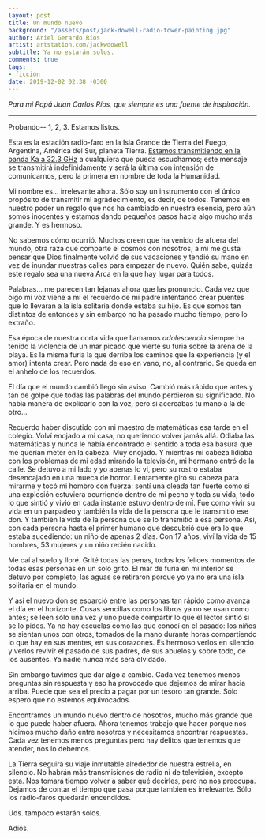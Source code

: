 ```yaml
---
layout: post
title: Un mundo nuevo
background: "/assets/post/jack-dowell-radio-tower-painting.jpg"
author: Ariel Gerardo Ríos
artist: artstation.com/jackwdowell
subtitle: Ya no estarán solos.
comments: true
tags:
- ficción
date: 2019-12-02 02:38 -0300
---
```


*Para mi Papá Juan Carlos Ríos, que siempre es una fuente de inspiración.*

---

Probando-- 1, 2, 3. Estamos listos.

Esta es la estación radio-faro en la Isla Grande de Tierra del Fuego,
Argentina, América del Sur, planeta Tierra. [Estamos transmitiendo en la banda
Ka a 32.3 GHz][1] a cualquiera que pueda escucharnos; este mensaje se
transmitirá indefinidamente y será la última con intensión de comunicarnos,
pero la primera en nombre de toda la Humanidad.

Mi nombre es... irrelevante ahora. Sólo soy un instrumento con el único
propósito de transmitir mi agradecimiento, es decir, de todos. Tenemos en
nuestro poder un regalo que nos ha cambiado en nuestra esencia, pero aún somos
inocentes y estamos dando pequeños pasos hacia algo mucho más grande. Y es
hermoso.

No sabemos cómo ocurrió. Muchos creen que ha venido de afuera del mundo, otra
raza que comparte el cosmos con nosotros; a mí me gusta pensar que Dios
finalmente volvió de sus vacaciones y tendió su mano en vez de inundar nuestras
calles para empezar de nuevo. Quién sabe, quizás este regalo sea una nueva Arca
en la que hay lugar para todos.

Palabras... me parecen tan lejanas ahora que las pronuncio. Cada vez que oigo
mi voz viene a mí el recuerdo de mi padre intentando crear puentes que lo
llevaran a la isla solitaria donde estaba su hijo. Es que somos tan distintos
de entonces y sin embargo no ha pasado mucho tiempo, pero lo extraño.

Esa época de nuestra corta vida que llamamos *adolescencia* siempre ha tenido
la violencia de un mar picado que vierte su furia sobre la arena de la playa.
Es la misma furia la que derriba los caminos que la experiencia (y el amor)
intenta crear. Pero nada de eso en vano, no, al contrario. Se queda en el
anhelo de los recuerdos.

El día que el mundo cambió llegó sin aviso. Cambió más rápido que antes y tan
de golpe que todas las palabras del mundo perdieron su significado. No había
manera de explicarlo con la voz, pero si acercabas tu mano a la de otro...

Recuerdo haber discutido con mi maestro de matemáticas esa tarde en el colegio.
Volví enojado a mi casa, no queriendo volver jamás allá. Odiaba las
matemáticas y nunca le había encontrado el sentido a toda esa basura que me
querían meter en la cabeza. Muy enojado. Y mientras mi cabeza lidiaba con los 
problemas de mi edad mirando la televisión, mi hermano entró de la calle. Se
detuvo a mi lado y yo apenas lo vi, pero su rostro estaba desencajado en una
mueca de horror. Lentamente giró su cabeza para mirarme y tocó mi hombro con
fuerza: sentí una oleada tan fuerte como si una explosión estuviera ocurriendo
dentro de mi pecho y toda su vida, todo lo que sintió y vivió en cada instante
estuvo dentro de mí. Fue como vivir su vida en un parpadeo y también la vida de
la persona que le transmitió ese don. Y también la vida de la persona que se lo
transmitió a esa persona. Así, con cada persona hasta el primer humano que
descubrió qué era lo que estaba sucediendo: un niño de apenas 2 días. Con 17
años, viví la vida de 15 hombres, 53 mujeres y un niño recién nacido.

Me caí al suelo y lloré. Grité todas las penas, todos los felices momentos de
todas esas personas en un solo grito. El mar de furia en mi interior se detuvo
por completo, las aguas se retiraron porque yo ya no era una isla solitaria en
el mundo.

Y así el nuevo don se esparció entre las personas tan rápido como avanza el
día en el horizonte. Cosas sencillas como los libros ya no se usan como antes;
se leen sólo una vez y uno puede compartir lo que el lector sintió si se lo
pides. Ya no hay escuelas como las que conocí en el pasado: los niños se
sientan unos con otros, tomados de la mano durante horas compartiendo lo que
hay en sus mentes, en sus corazones. Es hermoso verlos en silencio y verlos
revivir el pasado de sus padres, de sus abuelos y sobre todo, de los ausentes.
Ya nadie nunca más será olvidado.

Sin embargo tuvimos que dar algo a cambio. Cada vez tenemos menos preguntas
sin respuesta y eso ha provocado que dejemos de mirar hacia arriba. Puede que
sea el precio a pagar por un tesoro tan grande. Sólo espero que no estemos
equivocados.

Encontramos un mundo nuevo dentro de nosotros, mucho más grande que lo que
puede haber afuera. Ahora tenemos trabajo que hacer porque nos hicimos mucho
daño entre nosotros y necesitamos encontrar respuestas. Cada vez tenemos menos
preguntas pero hay delitos que tenemos que atender, nos lo debemos.

La Tierra seguirá su viaje inmutable alrededor de nuestra estrella, en
silencio. No habrán más transmisiones de radio ni de televisión, excepto esta.
Nos tomará tiempo volver a saber qué decirles, pero no nos preocupa. Dejamos de
contar el tiempo que pasa porque también es irrelevante. Sólo los radio-faros
quedarán encendidos.

Uds. tampoco estarán solos.

Adiós.

[1]: https://www.spaceacademy.net.au/spacelink/radiospace.htm
